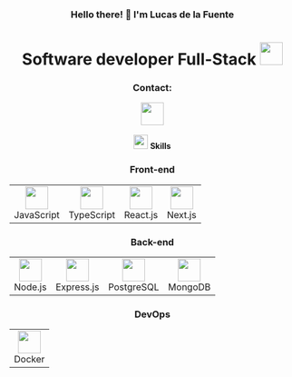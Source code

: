 <div align="center">
  <div>
    <h3>Hello there! 👋 I'm Lucas de la Fuente</h3>
    <h1><b>Software developer</b> Full-Stack <img src="https://cdn-icons-png.freepik.com/512/1688/1688400.png" width="40"></h1>
  </div>
  <div>
    <h3 align="center">Contact:</h3>
    <a href="https://www.linkedin.com/in/lucas-de-la-fuente-040b01188/" target="blank_"><img src="https://cdn-icons-png.freepik.com/512/3536/3536505.png?ga=GA1.1.606817056.1738354669" width="40"></a>
    <br/>
    <br/>
    <img src="https://media2.giphy.com/media/QssGEmpkyEOhBCb7e1/giphy.gif?cid=ecf05e47a0n3gi1bfqntqmob8g9aid1oyj2wr3ds3mg700bl&rid=giphy.gif" width ="25">
    <b> Skills</b>
    <!-- Front-end -->
    <h3>Front-end</h3>
    <table>
      <tr>
        <td align="center">
          <img src="https://cdn.jsdelivr.net/gh/devicons/devicon/icons/javascript/javascript-original.svg" width="40"/><br>JavaScript
        </td>
        <td align="center">
          <img src="https://cdn.jsdelivr.net/gh/devicons/devicon/icons/typescript/typescript-original.svg" width="40"/><br>TypeScript
        </td>
        <td align="center">
          <img src="https://cdn.jsdelivr.net/gh/devicons/devicon/icons/react/react-original.svg" width="40"/><br>React.js
        </td>
        <td align="center">
          <img src="https://cdn.jsdelivr.net/gh/devicons/devicon/icons/nextjs/nextjs-original.svg" width="40"/><br>Next.js
        </td>
      </tr>
    </table>
    <!-- Back-end -->
    <h3>Back-end</h3>
    <table>
      <tr>
        <td align="center">
          <img src="https://cdn.jsdelivr.net/gh/devicons/devicon/icons/nodejs/nodejs-original.svg" width="40"/><br>Node.js
        </td>
        <td align="center">
          <img src="https://cdn.jsdelivr.net/gh/devicons/devicon/icons/express/express-original.svg" width="40"/><br>Express.js
        </td>
        <td align="center">
          <img src="https://cdn.jsdelivr.net/gh/devicons/devicon/icons/postgresql/postgresql-original.svg" width="40"/><br>PostgreSQL
        </td>
        <td align="center">
          <img src="https://cdn.jsdelivr.net/gh/devicons/devicon/icons/mongodb/mongodb-original.svg" width="40"/><br>MongoDB
        </td>
      </tr>
    </table>
    <!-- DevOps -->
    <h3>DevOps</h3>
    <table>
      <tr>
        <td align="center">
          <img src="https://cdn.jsdelivr.net/gh/devicons/devicon/icons/docker/docker-original.svg" width="40" height="40"/><br>Docker
        </td>
      </tr>
    </table>
  </div>
</div>


<!--from Buenos Aires, Argentina <img src="https://cdn-icons-png.freepik.com/512/12361/12361362.png" width="25"--!>
